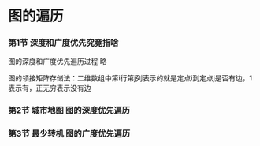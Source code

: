 图的遍历
===

### 第1节 深度和广度优先究竟指啥

图的深度和广度优先遍历过程 略

图的领接矩阵存储法：二维数组中第i行第j列表示的就是定点i到定点j是否有边，1表示有，正无穷表示没有边

### 第2节 城市地图 图的深度优先遍历

### 第3节 最少转机 图的广度优先遍历 
